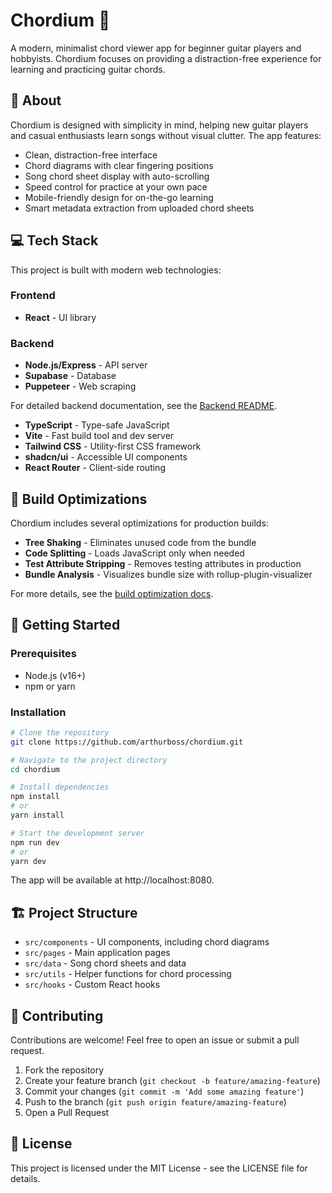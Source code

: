 # Chordium 🎸

A modern, minimalist chord viewer app for beginner guitar players and hobbyists. Chordium focuses on providing a distraction-free experience for learning and practicing guitar chords.

## 🎯 About

Chordium is designed with simplicity in mind, helping new guitar players and casual enthusiasts learn songs without visual clutter. The app features:

- Clean, distraction-free interface
- Chord diagrams with clear fingering positions
- Song chord sheet display with auto-scrolling
- Speed control for practice at your own pace
- Mobile-friendly design for on-the-go learning
- Smart metadata extraction from uploaded chord sheets

## 💻 Tech Stack

This project is built with modern web technologies:

### Frontend
- **React** - UI library

### Backend
- **Node.js/Express** - API server
- **Supabase** - Database
- **Puppeteer** - Web scraping

For detailed backend documentation, see the [Backend README](./backend/README.md).
- **TypeScript** - Type-safe JavaScript
- **Vite** - Fast build tool and dev server
- **Tailwind CSS** - Utility-first CSS framework
- **shadcn/ui** - Accessible UI components
- **React Router** - Client-side routing

## 🔧 Build Optimizations

Chordium includes several optimizations for production builds:

- **Tree Shaking** - Eliminates unused code from the bundle
- **Code Splitting** - Loads JavaScript only when needed
- **Test Attribute Stripping** - Removes testing attributes in production
- **Bundle Analysis** - Visualizes bundle size with rollup-plugin-visualizer

For more details, see the [build optimization docs](./docs/build-optimizations.md).

## 🚀 Getting Started

### Prerequisites

- Node.js (v16+)
- npm or yarn

### Installation

```sh
# Clone the repository
git clone https://github.com/arthurboss/chordium.git

# Navigate to the project directory
cd chordium

# Install dependencies
npm install
# or
yarn install

# Start the development server
npm run dev
# or
yarn dev
```

The app will be available at http://localhost:8080.

## 🏗️ Project Structure

- `src/components` - UI components, including chord diagrams
- `src/pages` - Main application pages
- `src/data` - Song chord sheets and data
- `src/utils` - Helper functions for chord processing
- `src/hooks` - Custom React hooks

## 🤝 Contributing

Contributions are welcome! Feel free to open an issue or submit a pull request.

1. Fork the repository
2. Create your feature branch (`git checkout -b feature/amazing-feature`)
3. Commit your changes (`git commit -m 'Add some amazing feature'`)
4. Push to the branch (`git push origin feature/amazing-feature`)
5. Open a Pull Request

## 📄 License

This project is licensed under the MIT License - see the LICENSE file for details.
